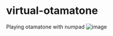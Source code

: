 # virtual-otamatone
Playing otamatone with numpad
![image](https://user-images.githubusercontent.com/96657413/170086328-2703fecd-6485-4b7a-bdb1-0a2c96869f49.png)
